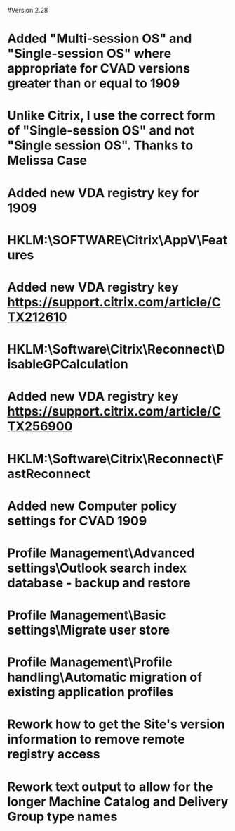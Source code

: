#Version 2.28
#	Added "Multi-session OS" and "Single-session OS" where appropriate for CVAD versions greater than or equal to 1909
#		Unlike Citrix, I use the correct form of "Single-session OS" and not "Single session OS". Thanks to Melissa Case
#	Added new VDA registry key for 1909
#		HKLM:\SOFTWARE\Citrix\AppV\Features
#	Added new VDA registry key https://support.citrix.com/article/CTX212610
#		HKLM:\Software\Citrix\Reconnect\DisableGPCalculation
#	Added new VDA registry key https://support.citrix.com/article/CTX256900
#		HKLM:\Software\Citrix\Reconnect\FastReconnect
#	Added new Computer policy settings for CVAD 1909
#		Profile Management\Advanced settings\Outlook search index database - backup and restore
#		Profile Management\Basic settings\Migrate user store
#		Profile Management\Profile handling\Automatic migration of existing application profiles
#	Rework how to get the Site's version information to remove remote registry access
#	Rework text output to allow for the longer Machine Catalog and Delivery Group type names